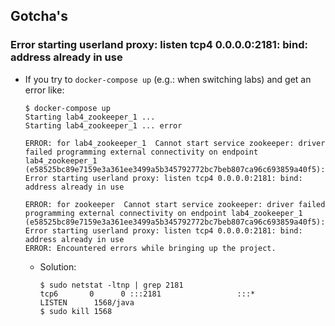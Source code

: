 ## Gotcha's

### Error starting userland proxy: listen tcp4 0.0.0.0:2181: bind: address already in use

* If you try to `docker-compose up` (e.g.: when switching labs) and get an error like:

    ```
    $ docker-compose up
    Starting lab4_zookeeper_1 ... 
    Starting lab4_zookeeper_1 ... error

    ERROR: for lab4_zookeeper_1  Cannot start service zookeeper: driver failed programming external connectivity on endpoint lab4_zookeeper_1 (e58525bc89e7159e3a361ee3499a5b345792772bc7beb807ca96c693859a40f5): Error starting userland proxy: listen tcp4 0.0.0.0:2181: bind: address already in use

    ERROR: for zookeeper  Cannot start service zookeeper: driver failed programming external connectivity on endpoint lab4_zookeeper_1 (e58525bc89e7159e3a361ee3499a5b345792772bc7beb807ca96c693859a40f5): Error starting userland proxy: listen tcp4 0.0.0.0:2181: bind: address already in use
    ERROR: Encountered errors while bringing up the project.
    ```

  * Solution:

    ```
    $ sudo netstat -ltnp | grep 2181
    tcp6       0      0 :::2181                 :::*                    LISTEN      1568/java   
    $ sudo kill 1568
    
    ```
